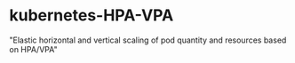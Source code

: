 # kubernetes-HPA-VPA
"Elastic horizontal and vertical scaling of pod quantity and resources based on HPA/VPA"

